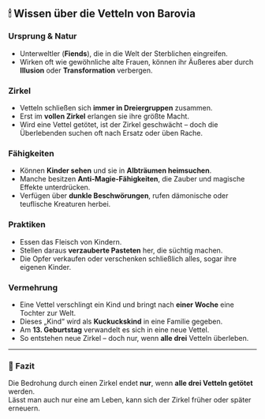 





## 🕯 Wissen über die Vetteln von Barovia

### Ursprung & Natur
- Unterweltler (**Fiends**), die in die Welt der Sterblichen eingreifen.  
- Wirken oft wie gewöhnliche alte Frauen, können ihr Äußeres aber durch **Illusion** oder **Transformation** verbergen.  

### Zirkel
- Vetteln schließen sich **immer in Dreiergruppen** zusammen.  
- Erst im **vollen Zirkel** erlangen sie ihre größte Macht.  
- Wird eine Vettel getötet, ist der Zirkel geschwächt – doch die Überlebenden suchen oft nach Ersatz oder üben Rache.  

### Fähigkeiten
- Können **Kinder sehen** und sie in **Albträumen heimsuchen**.  
- Manche besitzen **Anti-Magie-Fähigkeiten**, die Zauber und magische Effekte unterdrücken.  
- Verfügen über **dunkle Beschwörungen**, rufen dämonische oder teuflische Kreaturen herbei.  

### Praktiken
- Essen das Fleisch von Kindern.  
- Stellen daraus **verzauberte Pasteten** her, die süchtig machen.  
- Die Opfer verkaufen oder verschenken schließlich alles, sogar ihre eigenen Kinder.  

### Vermehrung
- Eine Vettel verschlingt ein Kind und bringt nach **einer Woche** eine Tochter zur Welt.  
- Dieses „Kind“ wird als **Kuckuckskind** in eine Familie gegeben.  
- Am **13. Geburtstag** verwandelt es sich in eine neue Vettel.  
- So entstehen neue Zirkel – doch nur, wenn **alle drei** Vetteln überleben.  

---

### 🔮 Fazit
Die Bedrohung durch einen Zirkel endet **nur**, wenn **alle drei Vetteln getötet** werden.  
Lässt man auch nur eine am Leben, kann sich der Zirkel früher oder später erneuern. 
